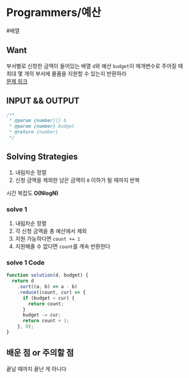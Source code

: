 # Programmers/예산

#배열

## Want

부서별로 신청한 금액이 들어있는 배열 `d`와 예산 `budget`이 매개변수로 주어질 때  
최대 몇 개의 부서에 물품을 지원할 수 있는지 반환하라  
[문제 링크](https://school.programmers.co.kr/learn/courses/30/lessons/12982)

## INPUT && OUTPUT

```js
/**
 * @param {number[]} b
 * @param {number} budget
 * @return {number}
 */
```

## Solving Strategies

1. 내림차순 정렬
2. 신청 금액을 제외한 남은 금액이 `0` 이하가 될 때까지 반복

시간 복잡도 **O(NlogN)**

### solve 1

1. 내림차순 정렬
2. 각 신청 금액을 총 예산에서 제외
3. 지원 가능하다면 `count += 1`
4. 지원해줄 수 없다면 `count`를 계속 반환한다

### solve 1 Code

```js
function solution(d, budget) {
  return d
    .sort((a, b) => a - b)
    .reduce((count, cur) => {
      if (budget < cur) {
        return count;
      }
      budget -= cur;
      return count + 1;
    }, 0);
}
```

## 배운 점 or 주의할 점

끝날 때까지 끝난 게 아니다
